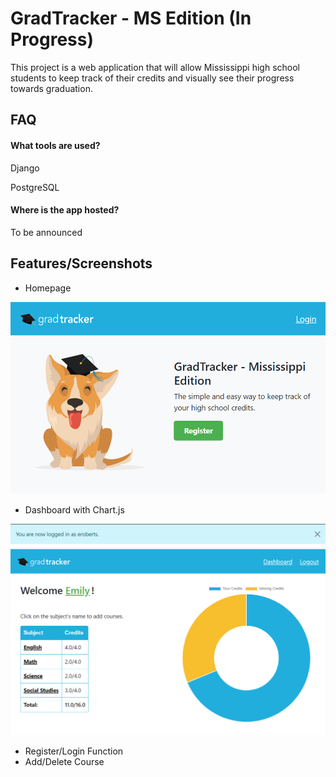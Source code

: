 
# GradTracker - MS Edition (In Progress)

This project is a web application that will allow Mississippi high school students to keep track of their credits and visually see their progress towards graduation.






## FAQ

#### What tools are used?

Django

PostgreSQL

#### Where is the app hosted?

To be announced




## Features/Screenshots
- Homepage

![alt text](screenshots/home.png)
- Dashboard with Chart.js 

![alt text](screenshots/dashboard.png)
- Register/Login Function
- Add/Delete Course


